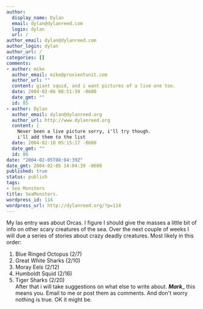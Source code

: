 ```yaml
---
author:
  display_name: Dylan
  email: dylan@dylanreed.com
  login: dylan
  url: /
author_email: dylan@dylanreed.com
author_login: dylan
author_url: /
categories: []
comments:
- author: mike
  author_email: mike@proxientunit.com
  author_url: ""
  content: giant squid, and i want pictures of a live one too.
  date: 2004-02-06 08:51:39 -0600
  date_gmt: ""
  id: 85
- author: Dylan
  author_email: dylan@dylanreed.org
  author_url: http://www.dylanreed.org
  content: |
    Never been a live picture sorry, i'll try though.
    i'll add them to the list
  date: 2004-02-10 05:15:17 -0600
  date_gmt: ""
  id: 86
date: "2004-02-05T08:04:39Z"
date_gmt: 2004-02-05 14:04:39 -0600
published: true
status: publish
tags:
- Sea Monsters
title: SeaMonsters.
wordpress_id: 114
wordpress_url: http://dylanreed.org/?p=114
---
```


My las entry was about Orcas. I figure I should give the masses a little bit of info on other scary creatures of the sea. Over the next couple of weeks I will due a series of stories about crazy deadly creatures. Most likely in this order:  
1. Blue Ringed Octopus (2/7)  
2. Great White Sharks (2/10)  
3. Moray Eels (2/12)  
4. Humboldt Squid (2/16)  
5. Tiger Sharks (2/20)  
After that i will take suggestions on what else to write about. **_Mark_**_ this means you. Email to me or post them as comments. And don't worry nothing is true. OK it might be.
